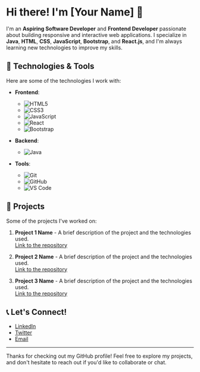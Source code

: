 # Hi there! I'm [Your Name] 👋

I'm an **Aspiring Software Developer** and **Frontend Developer** passionate about building responsive and interactive web applications. I specialize in **Java**, **HTML**, **CSS**, **JavaScript**, **Bootstrap**, and **React.js**, and I'm always learning new technologies to improve my skills.

## 🔧 Technologies & Tools

Here are some of the technologies I work with:

- **Frontend**: 
  - ![HTML5](https://img.shields.io/badge/HTML5-0e76a8?style=for-the-badge&logo=html5)
  - ![CSS3](https://img.shields.io/badge/CSS3-1572B6?style=for-the-badge&logo=css3)
  - ![JavaScript](https://img.shields.io/badge/JavaScript-F7DF1E?style=for-the-badge&logo=javascript)
  - ![React](https://img.shields.io/badge/React.js-61DAFB?style=for-the-badge&logo=react)
  - ![Bootstrap](https://img.shields.io/badge/Bootstrap-7952B3?style=for-the-badge&logo=bootstrap)

- **Backend**:
  - ![Java](https://img.shields.io/badge/Java-007396?style=for-the-badge&logo=java)
  
- **Tools**:
  - ![Git](https://img.shields.io/badge/Git-F05032?style=for-the-badge&logo=git)
  - ![GitHub](https://img.shields.io/badge/GitHub-181717?style=for-the-badge&logo=github)
  - ![VS Code](https://img.shields.io/badge/VS_Code-007ACC?style=for-the-badge&logo=visualstudiocode)

## 🚀 Projects

Some of the projects I've worked on:

1. **Project 1 Name** - A brief description of the project and the technologies used.  
   [Link to the repository](#)

2. **Project 2 Name** - A brief description of the project and the technologies used.  
   [Link to the repository](#)

3. **Project 3 Name** - A brief description of the project and the technologies used.  
   [Link to the repository](#)

## 📞 Let's Connect!

- [LinkedIn](#)
- [Twitter](#)
- [Email](#)

---

Thanks for checking out my GitHub profile! Feel free to explore my projects, and don't hesitate to reach out if you'd like to collaborate or chat.

